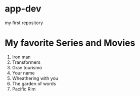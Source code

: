# app-dev
my first repository
# My favorite Series and Movies
1. Iron man
2. Transformers
3. Gran tourismo
4. Your name
5. Wheathering with you
6. The garden of words
7. Pacific Rim 
